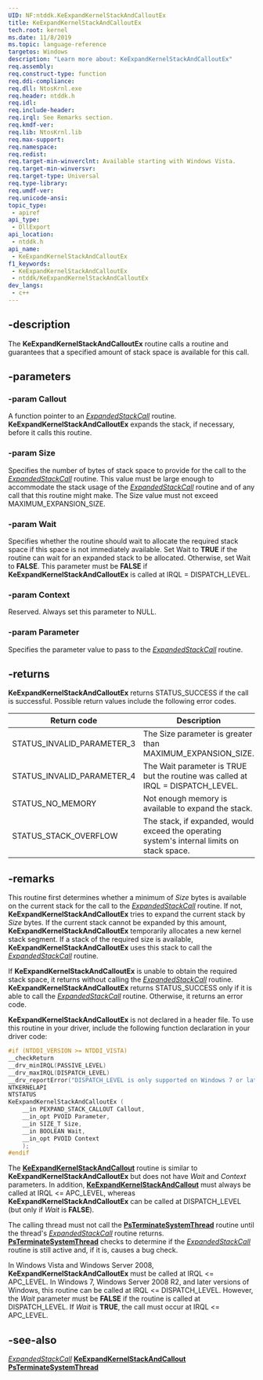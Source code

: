 ```yaml
---
UID: NF:ntddk.KeExpandKernelStackAndCalloutEx
title: KeExpandKernelStackAndCalloutEx
tech.root: kernel
ms.date: 11/8/2019
ms.topic: language-reference
targetos: Windows
description: "Learn more about: KeExpandKernelStackAndCalloutEx"
req.assembly: 
req.construct-type: function
req.ddi-compliance: 
req.dll: NtosKrnl.exe
req.header: ntddk.h
req.idl: 
req.include-header: 
req.irql: See Remarks section.
req.kmdf-ver: 
req.lib: NtosKrnl.lib
req.max-support: 
req.namespace: 
req.redist: 
req.target-min-winverclnt: Available starting with Windows Vista.
req.target-min-winversvr: 
req.target-type: Universal
req.type-library: 
req.umdf-ver: 
req.unicode-ansi: 
topic_type:
 - apiref
api_type:
 - DllExport
api_location:
 - ntddk.h
api_name:
 - KeExpandKernelStackAndCalloutEx
f1_keywords:
 - KeExpandKernelStackAndCalloutEx
 - ntddk/KeExpandKernelStackAndCalloutEx
dev_langs:
 - c++
---
```


## -description

The **KeExpandKernelStackAndCalloutEx** routine calls a routine and guarantees that a specified amount of stack space is available for this call.

## -parameters

### -param Callout

A function pointer to an [*ExpandedStackCall*](./nc-ntddk-expand_stack_callout.md) routine. **KeExpandKernelStackAndCalloutEx** expands the stack, if necessary, before it calls this routine.

### -param Size

Specifies the number of bytes of stack space to provide for the call to the [*ExpandedStackCall*](./nc-ntddk-expand_stack_callout.md) routine. This value must be large enough to accommodate the stack usage of the [*ExpandedStackCall*](./nc-ntddk-expand_stack_callout.md) routine and of any call that this routine might make. The Size value must not exceed MAXIMUM_EXPANSION_SIZE.

### -param Wait

Specifies whether the routine should wait to allocate the required stack space if this space is not immediately available. Set Wait to **TRUE** if the routine can wait for an expanded stack to be allocated. Otherwise, set Wait to **FALSE**. This parameter must be **FALSE** if **KeExpandKernelStackAndCalloutEx** is called at IRQL = DISPATCH_LEVEL.

### -param Context

Reserved. Always set this parameter to NULL.

### -param Parameter

Specifies the parameter value to pass to the [*ExpandedStackCall*](./nc-ntddk-expand_stack_callout.md) routine.

## -returns

**KeExpandKernelStackAndCalloutEx** returns STATUS_SUCCESS if the call is successful. Possible return values include the following error codes.

|Return code|Description|
|-|-|
|STATUS_INVALID_PARAMETER_3|The Size parameter is greater than MAXIMUM_EXPANSION_SIZE.|
|STATUS_INVALID_PARAMETER_4|The Wait parameter is TRUE but the routine was called at IRQL = DISPATCH_LEVEL.|
|STATUS_NO_MEMORY|Not enough memory is available to expand the stack.|
|STATUS_STACK_OVERFLOW|The stack, if expanded, would exceed the operating system's internal limits on stack space.|

## -remarks

This routine first determines whether a minimum of *Size* bytes is available on the current stack for the call to the [*ExpandedStackCall*](./nc-ntddk-expand_stack_callout.md) routine. If not, **KeExpandKernelStackAndCalloutEx** tries to expand the current stack by *Size* bytes. If the current stack cannot be expanded by this amount, **KeExpandKernelStackAndCalloutEx** temporarily allocates a new kernel stack segment. If a stack of the required size is available, **KeExpandKernelStackAndCalloutEx** uses this stack to call the [*ExpandedStackCall*](./nc-ntddk-expand_stack_callout.md) routine.

If **KeExpandKernelStackAndCalloutEx** is unable to obtain the required stack space, it returns without calling the [*ExpandedStackCall*](./nc-ntddk-expand_stack_callout.md) routine. **KeExpandKernelStackAndCalloutEx** returns STATUS_SUCCESS only if it is able to call the [*ExpandedStackCall*](./nc-ntddk-expand_stack_callout.md) routine. Otherwise, it returns an error code.

**KeExpandKernelStackAndCalloutEx** is not declared in a header file. To use this routine in your driver, include the following function declaration in your driver code:

```cpp
#if (NTDDI_VERSION >= NTDDI_VISTA)
__checkReturn
__drv_minIRQL(PASSIVE_LEVEL)
__drv_maxIRQL(DISPATCH_LEVEL)
__drv_reportError("DISPATCH_LEVEL is only supported on Windows 7 or later versions of Windows.")
NTKERNELAPI
NTSTATUS
KeExpandKernelStackAndCalloutEx (
    __in PEXPAND_STACK_CALLOUT Callout,
    __in_opt PVOID Parameter,
    __in SIZE_T Size,
    __in BOOLEAN Wait,
    __in_opt PVOID Context
    );
#endif
```

The [**KeExpandKernelStackAndCallout**](./nf-ntddk-keexpandkernelstackandcallout.md) routine is similar to **KeExpandKernelStackAndCalloutEx** but does not have *Wait* and *Context* parameters. In addition, [**KeExpandKernelStackAndCallout**](./nf-ntddk-keexpandkernelstackandcallout.md) must always be called at IRQL <= APC_LEVEL, whereas **KeExpandKernelStackAndCalloutEx** can be called at DISPATCH_LEVEL (but only if *Wait* is **FALSE**).

The calling thread must not call the [**PsTerminateSystemThread**](../wdm/nf-wdm-psterminatesystemthread.md) routine until the thread's [*ExpandedStackCall*](./nc-ntddk-expand_stack_callout.md) routine returns. [**PsTerminateSystemThread**](../wdm/nf-wdm-psterminatesystemthread.md) checks to determine if the [*ExpandedStackCall*](./nc-ntddk-expand_stack_callout.md) routine is still active and, if it is, causes a bug check.

In Windows Vista and Windows Server 2008, **KeExpandKernelStackAndCalloutEx** must be called at IRQL <= APC_LEVEL. In Windows 7, Windows Server 2008 R2, and later versions of Windows, this routine can be called at IRQL <= DISPATCH_LEVEL. However, the *Wait* parameter must be **FALSE** if the routine is called at DISPATCH_LEVEL. If *Wait* is **TRUE**, the call must occur at IRQL <= APC_LEVEL.

## -see-also

[*ExpandedStackCall*](./nc-ntddk-expand_stack_callout.md) 
[**KeExpandKernelStackAndCallout**](./nf-ntddk-keexpandkernelstackandcallout.md) 
[**PsTerminateSystemThread**](../wdm/nf-wdm-psterminatesystemthread.md)
